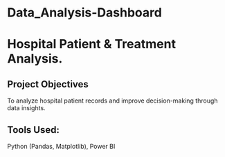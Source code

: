 # Data_Analysis-Dashboard
# Hospital Patient & Treatment Analysis.
## Project Objectives
To analyze hospital patient records and improve decision-making through data insights.
## Tools Used:
Python (Pandas, Matplotlib), Power BI

